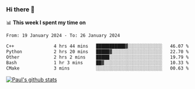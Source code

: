 ### Hi there 👋

📊 **This week I spent my time on**
<!--START_SECTION:waka-->

```txt
From: 19 January 2024 - To: 26 January 2024

C++               4 hrs 44 mins   ███████████▓░░░░░░░░░░░░░   46.07 %
Python            2 hrs 20 mins   █████▓░░░░░░░░░░░░░░░░░░░   22.70 %
Other             2 hrs 2 mins    █████░░░░░░░░░░░░░░░░░░░░   19.79 %
Bash              1 hr 3 mins     ██▓░░░░░░░░░░░░░░░░░░░░░░   10.33 %
CMake             3 mins          ░░░░░░░░░░░░░░░░░░░░░░░░░   00.63 %
```

<!--END_SECTION:waka-->


[![Paul's github stats](https://github-readme-stats.vercel.app/api?username=mickeyouyou&theme=dracula&show_icons=true)](https://github.com/anuraghazra/github-readme-stats)
